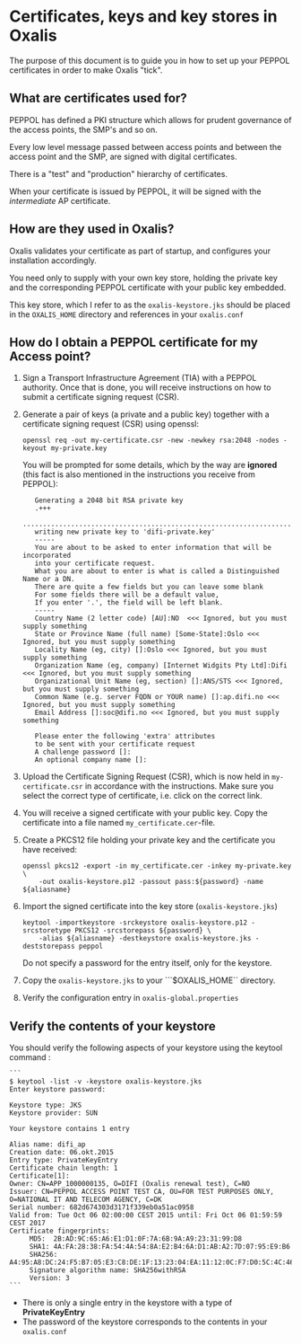 # Certificates, keys and key stores in Oxalis

The purpose of this document is to guide you in how to set up your PEPPOL certificates in order to make Oxalis "tick".


## What are certificates used for?

PEPPOL has defined a PKI structure which allows for prudent governance of the access points, the SMP's and so on.

Every low level message passed between access points and between the access point and the SMP, are signed with digital certificates.

There is a "test" and "production" hierarchy of certificates.

When your certificate is issued by PEPPOL, it will be signed with the *intermediate* AP certificate.


## How are they used in Oxalis?

Oxalis validates your certificate as part of startup, and configures your installation accordingly.

You need only to supply with your own key store, holding the private key and the corresponding PEPPOL certificate with your public key embedded.

This key store, which I refer to as the `oxalis-keystore.jks` should be placed in the `OXALIS_HOME` directory and references in your `oxalis.conf`


## How do I obtain a PEPPOL certificate for my Access point?

1. Sign a Transport Infrastructure Agreement (TIA) with a PEPPOL authority. Once that is done, you will receive instructions on how to submit a certificate signing request (CSR).

1. Generate a pair of keys (a private and a public key) together with a certificate signing request (CSR) using openssl:
    ```     
    openssl req -out my-certificate.csr -new -newkey rsa:2048 -nodes -keyout my-private.key
    ```    
   You will be prompted for some details, which by the way are **ignored**
   (this fact is also mentioned in the instructions you receive from PEPPOL):
    ```       
       Generating a 2048 bit RSA private key
       .+++
       ...................................................................................................................+++
       writing new private key to 'difi-private.key'
       -----
       You are about to be asked to enter information that will be incorporated
       into your certificate request.
       What you are about to enter is what is called a Distinguished Name or a DN.
       There are quite a few fields but you can leave some blank
       For some fields there will be a default value,
       If you enter '.', the field will be left blank.
       -----
       Country Name (2 letter code) [AU]:NO  <<< Ignored, but you must supply something
       State or Province Name (full name) [Some-State]:Oslo <<< Ignored, but you must supply something
       Locality Name (eg, city) []:Oslo <<< Ignored, but you must supply something
       Organization Name (eg, company) [Internet Widgits Pty Ltd]:Difi <<< Ignored, but you must supply something
       Organizational Unit Name (eg, section) []:ANS/STS <<< Ignored, but you must supply something
       Common Name (e.g. server FQDN or YOUR name) []:ap.difi.no <<< Ignored, but you must supply something
       Email Address []:soc@difi.no <<< Ignored, but you must supply something

       Please enter the following 'extra' attributes
       to be sent with your certificate request
       A challenge password []:
       An optional company name []:
    ```

1. Upload the Certificate Signing Request (CSR), which is now held in ```my-certificate.csr```
   in accordance with the instructions. Make sure you select the correct
   type of certificate, i.e. click on the correct link.

1. You will receive a signed certificate with your public key. Copy the certificate into a file
    named ```my_certificate.cer```-file.

1. Create a PKCS12 file holding your private key and the certificate you have received:
    ```
    openssl pkcs12 -export -in my_certificate.cer -inkey my-private.key \
        -out oxalis-keystore.p12 -passout pass:${password} -name ${aliasname}
    ```


1. Import the signed certificate into the key store (`oxalis-keystore.jks`)
    ```
    keytool -importkeystore -srckeystore oxalis-keystore.p12 -srcstoretype PKCS12 -srcstorepass ${password} \
        -alias ${aliasname} -destkeystore oxalis-keystore.jks -deststorepass peppol
    ```

    Do not specify a password for the entry itself, only for the keystore.

1. Copy the `oxalis-keystore.jks` to your ```$OXALIS_HOME`` directory.

1. Verify the configuration entry in `oxalis-global.properties`


## Verify the contents of your keystore

 You should verify the following aspects of your keystore using the keytool command :

    ```
    $ keytool -list -v -keystore oxalis-keystore.jks
    Enter keystore password:  

    Keystore type: JKS
    Keystore provider: SUN

    Your keystore contains 1 entry

    Alias name: difi_ap
    Creation date: 06.okt.2015
    Entry type: PrivateKeyEntry
    Certificate chain length: 1
    Certificate[1]:
    Owner: CN=APP_1000000135, O=DIFI (Oxalis renewal test), C=NO
    Issuer: CN=PEPPOL ACCESS POINT TEST CA, OU=FOR TEST PURPOSES ONLY, O=NATIONAL IT AND TELECOM AGENCY, C=DK
    Serial number: 682d674303d3171f339eb0a51ac0958
    Valid from: Tue Oct 06 02:00:00 CEST 2015 until: Fri Oct 06 01:59:59 CEST 2017
    Certificate fingerprints:
         MD5:  2B:AD:9C:65:A6:E1:D1:0F:7A:6B:9A:A9:23:31:99:D8
         SHA1: 4A:FA:28:38:FA:54:4A:54:8A:E2:B4:6A:D1:AB:A2:7D:07:95:E9:B6
         SHA256: A4:95:A8:DC:24:F5:B7:05:E3:C8:DE:1F:13:23:04:EA:11:12:0C:F7:D0:5C:4C:46:26:F8:A9:62:51:AC:12:83
         Signature algorithm name: SHA256withRSA
         Version: 3
    ```

 * There is only a single entry in the keystore with a type of **PrivateKeyEntry**
 * The password of the keystore corresponds to the contents in your `oxalis.conf`
